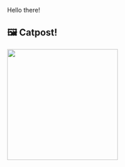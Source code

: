 Hello there!



## 🖼️ Catpost!

<sub>
    <img src="https://cdn2.thecatapi.com/images/Hs77e09rb.jpg" height="256">
</sub>

